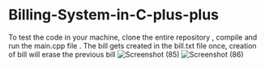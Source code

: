 # Billing-System-in-C-plus-plus
To test the code in your machine, clone the entire repository , compile and run the main.cpp file .
The bill gets created in the bill.txt file once, creation of bill will erase the previous bill
![Screenshot (85)](https://github.com/nandanmagdum/Billing-System-in-C-plus-plus/assets/93419769/99bd06e1-ded5-4bfa-afbe-1ac83c404f7c)
![Screenshot (86)](https://github.com/nandanmagdum/Billing-System-in-C-plus-plus/assets/93419769/d15bb958-9080-4c7e-a5ed-6ab65ed5f696)
